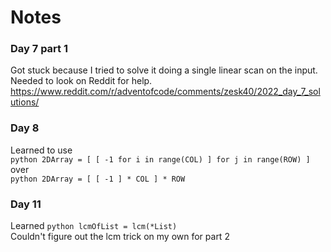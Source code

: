 # Notes

### Day 7 part 1
Got stuck because I tried to solve it doing a single linear scan on the input.  
Needed to look on Reddit for help.  
https://www.reddit.com/r/adventofcode/comments/zesk40/2022_day_7_solutions/

### Day 8
Learned to use  
``python
2DArray = [ [ -1 for i in range(COL) ] for j in range(ROW) ]  
``  
over  
``python
2DArray = [ [ -1 ] * COL ] * ROW
``  

### Day 11
Learned
``python
lcmOfList = lcm(*List)
``  
Couldn't figure out the lcm trick on my own for part 2  